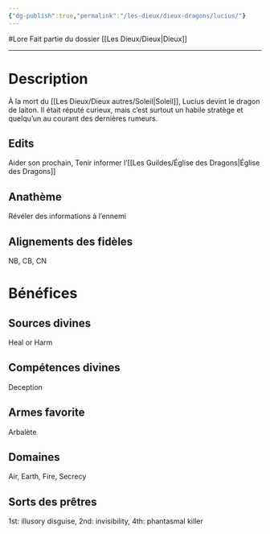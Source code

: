```yaml
---
{"dg-publish":true,"permalink":"/les-dieux/dieux-dragons/lucius/"}
---
```


#Lore
Fait partie du dossier [[Les Dieux/Dieux\|Dieux]]

-------

# Description
À la mort du [[Les Dieux/Dieux autres/Soleil\|Soleil]], Lucius devint le dragon de laiton. Il était réputé curieux, mais c’est surtout un habile stratège et quelqu’un au courant des dernières rumeurs.
## Edits
Aider son prochain, Tenir informer l’[[Les Guildes/Église des Dragons\|Église des Dragons]]
## Anathème
Révéler des informations à l’ennemi
## Alignements des fidèles
NB, CB, CN
# Bénéfices
## Sources divines
Heal or Harm
## Compétences divines
Deception
## Armes favorite
Arbalète
## Domaines
Air, Earth, Fire, Secrecy
## Sorts des prêtres
1st: illusory disguise, 2nd: invisibility, 4th: phantasmal killer